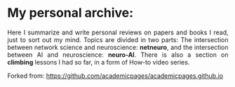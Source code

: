<h1>My personal archive:</h1>
<p align="justify">
Here I summarize and write personal reviews on papers and books I read, just to sort out my mind. Topics are divided in two parts: The intersection between network science and neuroscience: <b>netneuro</b>, and the intersection between AI and neuroscience: <b>neuro-AI</b>. There is also a section on <b>climbing</b> lessons I had so far, in a form of How-to video series.

Forked from: https://github.com/academicpages/academicpages.github.io
</p>
